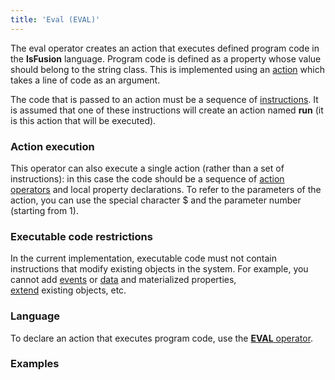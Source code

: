 ```yaml
---
title: 'Eval (EVAL)'
---
```


The eval operator creates an action that executes defined program code in the **lsFusion** language. Program code is defined as a property whose value should belong to the string class. This is implemented using an [action](Actions.md) which takes a line of code as an argument.

The code that is passed to an action must be a sequence of [instructions](Instructions.md). It is assumed that one of these instructions will create an action named **run** (it is this action that will be executed).

### Action execution

This operator can also execute a single action (rather than a set of instructions): in this case the code should be a sequence of [action operators](Оperators.md) and local property declarations. To refer to the parameters of the action, you can use the special character $ and the parameter number (starting from 1).

### Executable code restrictions

In the current implementation, executable code must not contain instructions that modify existing objects in the system. For example, you cannot add [events](Events.md) or [data](Data_properties_DATA_.md) and materialized properties, [extend](Extensions.md) existing objects, etc.

### Language

To declare an action that executes program code, use the [**EVAL** operator](EVAL_operator.md).

### Examples

